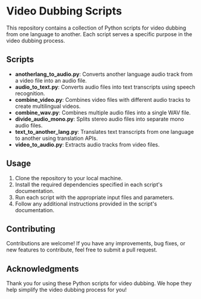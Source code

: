 # Video Dubbing Scripts

This repository contains a collection of Python scripts for video dubbing from one language to another. Each script serves a specific purpose in the video dubbing process.

## Scripts

- **anotherlang_to_audio.py**: Converts another language audio track from a video file into an audio file.
- **audio_to_text.py**: Converts audio files into text transcripts using speech recognition.
- **combine_video.py**: Combines video files with different audio tracks to create multilingual videos.
- **combine_wav.py**: Combines multiple audio files into a single WAV file.
- **divide_audio_mono.py**: Splits stereo audio files into separate mono audio files.
- **text_to_another_lang.py**: Translates text transcripts from one language to another using translation APIs.
- **video_to_audio.py**: Extracts audio tracks from video files.

## Usage

1. Clone the repository to your local machine.
2. Install the required dependencies specified in each script's documentation.
3. Run each script with the appropriate input files and parameters.
4. Follow any additional instructions provided in the script's documentation.

## Contributing

Contributions are welcome! If you have any improvements, bug fixes, or new features to contribute, feel free to submit a pull request.



## Acknowledgments

Thank you for using these Python scripts for video dubbing. We hope they help simplify the video dubbing process for you!
